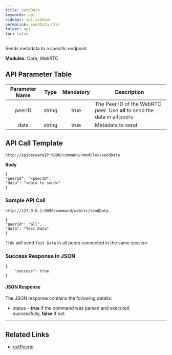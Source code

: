 ```yaml
---
title: sendData
keywords: api
sidebar: api_sidebar
permalink: sendData.html
folder: api
toc: false
---
```


Sends metadata to a specific endpoint.

**Modules:**
Core, WebRTC




## API Parameter Table

| **Parameter Name** |  Type  | **Mandatory** |**Description**                                                                |
| :----------------: | :----: | :-----------: | ----------------------------------------------------------------------------- |
|        peerID      | string |     true      | The Peer ID of the WebRTC peer. Use **all** to send the data in all peers     |
|         data       | string |     true      | Metadata to send                                                              |




## API Call Template

``` 
http://spiderwareIP:9090/command/<module>/sendData
```
**Body**
``` 
{
"peerId": "<peerID",
"data": "<data to send>"
}
```



### Sample API Call

```
http://127.0.0.1:9090/command/webrtc/sendData

{
"peerId": "all",
"data": "Test Data"
}
```

This will send `Test Data` in all peers connected in the same session



### Success Response in JSON

``` 
{
    "success": true
}
```


#### JSON Response

The JSON response contains the following details:

- status – **true** if the command was parsed and executed successfully, **false** if not.


------

## Related Links

- [getPeerId](getPeerId.html)

